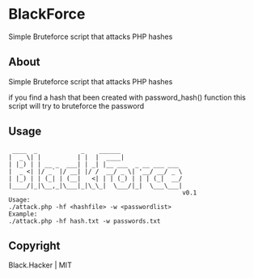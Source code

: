 # BlackForce
Simple Bruteforce script that attacks PHP hashes

## About
Simple Bruteforce script that attacks PHP hashes

if you find a hash that been created with password_hash() function this script will try to bruteforce the password

## Usage
```
 ____  _            _    ______                 
|  _ \| |          | |  |  ____|                
| |_) | | __ _  ___| | _| |__ ___  _ __ ___ ___ 
|  _ <| |/ _` |/ __| |/ /  __/ _ \| '__/ __/ _ \
| |_) | | (_| | (__|   <| | | (_) | | | (_|  __/
|____/|_|\__,_|\___|_|\_\_|  \___/|_|  \___\___|
                                                v0.1
Usage:
./attack.php -hf <hashfile> -w <passwordlist>
Example:
./attack.php -hf hash.txt -w passwords.txt

```

## Copyright

Black.Hacker | MIT
